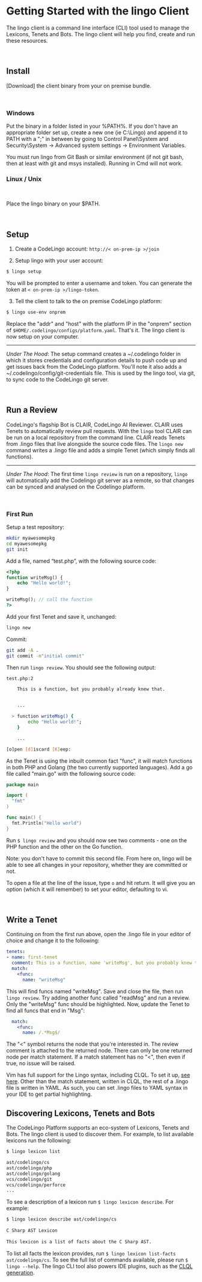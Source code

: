 # Getting Started with the lingo Client

The lingo client is a command line interface (CLI) tool used to manage the Lexicons, Tenets and Bots. The lingo client will help you find, create and run these resources.

<br/>

## Install


[Download] the client binary from your on premise bundle.

<br/>

### Windows

Put the binary in a folder listed in your %PATH%. If you don't have an appropriate folder set up, create a new one (ie C:\Lingo) and append it to PATH with a ";" in between by going to Control Panel\System and Security\System -> Advanced system settings -> Environment Variables.

You must run lingo from Git Bash or similar environment (if not git bash, then at least with git and msys installed). Running in Cmd will not work.


### Linux / Unix  

<br/>

Place the lingo binary on your $PATH.

<br/>

## Setup

1. Create a CodeLingo account: `http://< on-prem-ip >/join`

2. Setup lingo with your user account:

```bash
$ lingo setup
```

You will be prompted to enter a username and token. You can generate the token at `< on-prem-ip >/lingo-token`. 

3. Tell the client to talk to the on premise CodeLingo platform:

```bash
$ lingo use-env onprem
```

Replace the "addr" and "host" with the platform IP in the "onprem" section of `$HOME/.codelingo/configs/platform.yaml`. That's it. The lingo client is now setup on your computer.

---

*Under The Hood*: The setup command creates a ~/.codelingo folder in which it stores credentials and configuration details to push code up and get issues back from the CodeLingo platform. You'll note it also adds a ~/.codelingo/config/git-credentials file. This is used by the lingo tool, via git, to sync code to the CodeLingo git server.

<br/>

## Run a Review

<!-- TODO: add commands to discover and install CLAIR -->

CodeLingo's flagship Bot is CLAIR, CodeLingo AI Reviewer. CLAIR uses Tenets to automatically review pull requests. With the `lingo` tool CLAIR can be run on a local repository from the command line. <!-- add image of CLI review --> CLAIR reads Tenets from .lingo files that live alongside the source code files. The `lingo new` command writes a .lingo file and adds a simple Tenet (which simply finds all functions).

---
*Under The Hood*: The first time `lingo review` is run on a repository, `lingo` will automatically add the Codelingo git server as a remote, so that changes can be synced and analysed on the Codelingo platform.

<br/>

### First Run

Setup a test repository:

```bash
mkdir myawesomepkg
cd myawesomepkg
git init
```

Add a file, named “test.php”, with the following source code:

```PHP
<?php
function writeMsg() {
    echo "Hello world!";
}

writeMsg(); // call the function
?>
```

Add your first Tenet and save it, unchanged:

```bash
lingo new
```

Commit:

```bash
git add -A .
git commit -m"initial commit"
```

Then run `lingo review`. You should see the following output:

```bash
test.php:2

    This is a function, but you probably already knew that.


    ...

  > function writeMsg() {
        echo "Hello world!";
    }

    ...

[o]pen [d]iscard [K]eep:
```

As the Tenet is using the inbuilt common fact "func", it will match functions in both PHP and Golang (the two currently supported languages). Add a go file called "main.go" with the following source code:

```go
package main

import (
  "fmt"
)

func main() {
  fmt.Println("Hello world")
}
```

Run `$ lingo review` and you should now see two comments - one on the PHP function and the other on the Go function.

Note: you don't have to commit this second file. From here on, lingo will be able to see all changes in your repository, whether they are committed or not.

To open a file at the line of the issue, type `o` and hit return. It will give you an option (which it will remember) to set your editor, defaulting to vi.

<br/>

## Write a Tenet

Continuing on from the first run above, open the .lingo file in your editor of choice and change it to the following:

```yaml
tenets:
- name: first-tenet
  comment: This is a function, name 'writeMsg', but you probably knew that.
  match:
    <func:
      name: "writeMsg"
```

This will find funcs named "writeMsg". Save and close the file, then run `lingo review`. Try adding another func called "readMsg" and run a review. Only the "writeMsg" func should be highlighted. Now, update the Tenet to find all funcs that end in "Msg":

```yaml
  match:
    <func:
      name: /.*Msg$/
```

The "<" symbol returns the node that you're interested in. The review comment is attached to the returned node. There can only be one returned node per match statement. If a match statement has no "<", then even if true, no issue will be raised.

Vim has full support for the Lingo syntax, including CLQL. To set it up, [see here](scripts/lingo.vim.readme). Other than the match statement, written in CLQL, the rest of a .lingo file is written in YAML. As such, you can set .lingo files to YAML syntax in your IDE to get partial highlighting.

<!-- 
## CLQL

CLQL is the query language under the `match:` section of a Tenet. It stands for CodeLingo Query Language. The full spec can be found [here](https://docs.google.com/document/d/1NIw1J9u2hiez9ZYZ0S1sV8lJamdE9eyqWa8R9uho0MU/edit), but a practical to get acquainted with the language is to review the [examples](_examples).

## Running Examples

All examples under [examples/php](_examples/php) are working. The other examples have varying levels of completeness and serve as an implementation roadmap. To run the examples, copy the directory out of the repository and follow the same steps as in the tutorial above.

-->

## Discovering Lexicons, Tenets and Bots

The CodeLingo Platform supports an eco-system of Lexicons, Tenets and Bots. The lingo client is used to discover them. For example, to list available lexicons run the following:
 
```bash
$ lingo lexicon list

ast/codelingo/cs
ast/codelingo/php
ast/codelingo/golang
vcs/codelingo/git
vcs/codelingo/perforce
...
```

 
To see a description of a lexicon run  `$ lingo lexicon describe`. For example:
 
```bash
$ lingo lexicon describe ast/codelingo/cs
 
C Sharp AST Lexicon
 
This lexicon is a list of facts about the C Sharp AST.
```
 
To list all facts the lexicon provides, run `$ lingo lexicon list-facts ast/codelingo/cs`. To see the full list of commands available, please run `$ lingo --help`. The lingo CLI tool also powers IDE plugins, such as the [CLQL generation](/clql).